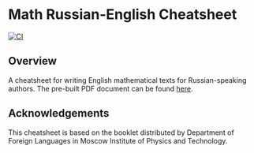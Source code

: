 # Math Russian-English Cheatsheet
[![CI](https://github.com/megabyde/math-rus-eng-cheatsheet/actions/workflows/main.yml/badge.svg?branch=main)](https://github.com/megabyde/math-rus-eng-cheatsheet/actions/workflows/main.yml)

## Overview
A cheatsheet for writing English mathematical texts for Russian-speaking authors. 
The pre-built PDF document can be found [here](megabyde.github.io/math-rus-eng-cheatsheet/cheatsheet.pdf).

## Acknowledgements
This cheatsheet is based on the booklet distributed by Department of Foreign
Languages in Moscow Institute of Physics and Technology.
